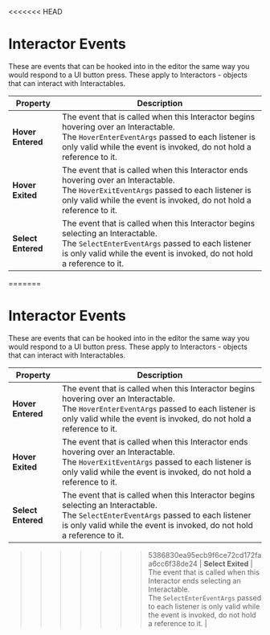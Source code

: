 <<<<<<< HEAD
# Interactor Events

These are events that can be hooked into in the editor the same way you would respond to a UI button press. These apply to Interactors - objects that can interact with Interactables.

| **Property** | **Description** |
|---|---|
| **Hover Entered** | The event that is called when this Interactor begins hovering over an Interactable.<br />The `HoverEnterEventArgs` passed to each listener is only valid while the event is invoked, do not hold a reference to it. |
| **Hover Exited** | The event that is called when this Interactor ends hovering over an Interactable.<br />The `HoverExitEventArgs` passed to each listener is only valid while the event is invoked, do not hold a reference to it. |
| **Select Entered** | The event that is called when this Interactor begins selecting an Interactable.<br />The `SelectEnterEventArgs` passed to each listener is only valid while the event is invoked, do not hold a reference to it. |
=======
# Interactor Events

These are events that can be hooked into in the editor the same way you would respond to a UI button press. These apply to Interactors - objects that can interact with Interactables.

| **Property** | **Description** |
|---|---|
| **Hover Entered** | The event that is called when this Interactor begins hovering over an Interactable.<br />The `HoverEnterEventArgs` passed to each listener is only valid while the event is invoked, do not hold a reference to it. |
| **Hover Exited** | The event that is called when this Interactor ends hovering over an Interactable.<br />The `HoverExitEventArgs` passed to each listener is only valid while the event is invoked, do not hold a reference to it. |
| **Select Entered** | The event that is called when this Interactor begins selecting an Interactable.<br />The `SelectEnterEventArgs` passed to each listener is only valid while the event is invoked, do not hold a reference to it. |
>>>>>>> 5386830ea95ecb9f6ce72cd172faa6cc6f38de24
| **Select Exited** | The event that is called when this Interactor ends selecting an Interactable.<br />The `SelectEnterEventArgs` passed to each listener is only valid while the event is invoked, do not hold a reference to it. |